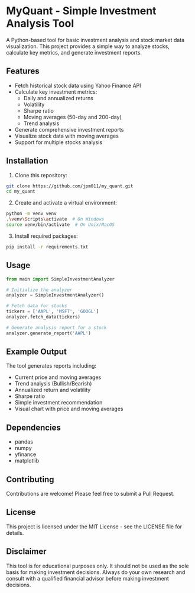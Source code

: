 # MyQuant - Simple Investment Analysis Tool

A Python-based tool for basic investment analysis and stock market data visualization. This project provides a simple way to analyze stocks, calculate key metrics, and generate investment reports.

## Features

- Fetch historical stock data using Yahoo Finance API
- Calculate key investment metrics:
  - Daily and annualized returns
  - Volatility
  - Sharpe ratio
  - Moving averages (50-day and 200-day)
  - Trend analysis
- Generate comprehensive investment reports
- Visualize stock data with moving averages
- Support for multiple stocks analysis

## Installation

1. Clone this repository:
```bash
git clone https://github.com/jpm011/my_quant.git
cd my_quant
```

2. Create and activate a virtual environment:
```bash
python -m venv venv
.\venv\Scripts\activate  # On Windows
source venv/bin/activate  # On Unix/MacOS
```

3. Install required packages:
```bash
pip install -r requirements.txt
```

## Usage

```python
from main import SimpleInvestmentAnalyzer

# Initialize the analyzer
analyzer = SimpleInvestmentAnalyzer()

# Fetch data for stocks
tickers = ['AAPL', 'MSFT', 'GOOGL']
analyzer.fetch_data(tickers)

# Generate analysis report for a stock
analyzer.generate_report('AAPL')
```

## Example Output

The tool generates reports including:
- Current price and moving averages
- Trend analysis (Bullish/Bearish)
- Annualized return and volatility
- Sharpe ratio
- Simple investment recommendation
- Visual chart with price and moving averages

## Dependencies

- pandas
- numpy
- yfinance
- matplotlib

## Contributing

Contributions are welcome! Please feel free to submit a Pull Request.

## License

This project is licensed under the MIT License - see the LICENSE file for details.

## Disclaimer

This tool is for educational purposes only. It should not be used as the sole basis for making investment decisions. Always do your own research and consult with a qualified financial advisor before making investment decisions. 